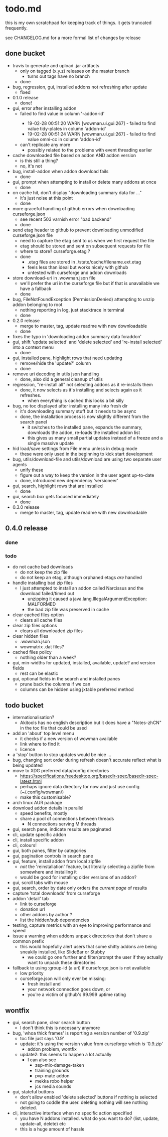 # todo.md

this is my own scratchpad for keeping track of things. it gets truncated frequently.

see CHANGELOG.md for a more formal list of changes by release

## done bucket

* travis to generate and upload .jar artifacts
    - only on tagged (x.y.z) releases on the master branch
        - turns out tags have no branch
    - done
* bug, regression, gui, installed addons not refreshing after update
    - fixed
* 0.1.0 release
    - done!
* gui, error after installing addon
    - failed to find value <something> in column '-addon-id'
        - 19-02-28 00:51:20 WARN [wowman.ui.gui:267] - failed to find value tidy-plates in column 'addon-id'
        - 19-02-28 00:51:24 WARN [wowman.ui.gui:267] - failed to find value omni-cc in column 'addon-id'
    - can't replicate any more
        - possibly related to the problems with event threading earlier
* cache downloaded file based on addon AND addon version
    - is this still a thing?
    - no, it's not
* bug, install-addon when addon download fails
    - done
* gui, prompt when attempting to install or delete many addons at once
    - done
* on cache hit, don't display "downloading summary data for ..."
    - it's just noise at this point
    - done
* more graceful handling of github errors when downloading curseforge.json
    - see recent 503 varnish error "bad backend"
    - done
* send etag header to github to prevent downloading unmodified curseforge.json file
    - need to capture the etag sent to us when we first request the file
    - etag should be stored and sent on subsequent requests for file
    - where to store? curseforge.etag ?
    - done
        - .etag files are stored in ./state/cache/filename.ext.etag
        - feels less than ideal but works nicely with github
        - untested with curseforge and addon downloads
* store download-uri in .wowman.json file
    - we'll prefer the uri in the curseforge file but if that is unavailable we have a fallback
    - done
* bug, FileNotFoundException (PermissionDenied) attempting to unzip addon belonging to root
	- nothing reporting in log, just stacktrace in terminal
	- done
* 0.2.0 release
    - merge to master, tag, update readme with new downloadable
    - done
* fixes the typo in 'downloading addon summary data foraddon'
* gui, shift 'update selected' and 'delete selected' and 're-install selected' into a context menu
    - done
* gui, installed pane, highlight rows that need updating
    - remove/hide the 'update?' column
    - done
* remove uri decoding in utils json handling
    - done, also did a general cleanup of utils
* regression, "re-install all" not selecting addons as it re-installs them
    - done, it now selects as it's installing and selects again as it refreshes.
        - when everything is cached this looks a bit silly
* bug, no toc displayed after installing many into fresh dir
    - it's downloading summary stuff but it needs to be async
    - done, the installation process is now slightly different from the search panel
        - it switches to the installed pane, expands the summary, downloads the addon, re-loads the installed addon list
        - this gives us many small partial updates instead of a freeze and a single massive update
* hid load/save settings from File menu unless in debug mode
    - these were only used in the beginning to kick start development
* bug, utils/download-file and utils/download are using two separate user agents
    - unify these
    - figure out a way to keep the version in the user agent up-to-date
    - done, introduced new dependency 'versioneer'
* gui, search, highlight rows that are installed
    - done
* gui, search box gets focused immediately
    - done
* 0.3.0 release
    - merge to master, tag, update readme with new downloadable

## 0.4.0 release

### done

### todo

* do not cache bad downloads
    - do not keep the zip file
    - do not keep an etag, although orphaned etags *are* handled
* handle installing bad zip files
    - I just attempted to install an addon called Narcissus and the download failed/timed out
        - unzipping it caused a java.lang.IllegalArgumentException: MALFORMED
        - the bad zip file was preserved in cache
* clear cached files option
    - clears all cache files
* clear zip files options
    - clears all downloaded zip files
* clear hidden files
    - .wowman.json
    - wowmatrix .dat files?
* cached files policy
    - nothing older than a week?
* gui, min-widths for updated, installed, available, update? and version fields
    - rest can be elastic
* gui, optional fields in the search and installed panes
    - prune back the columns if we can
    - columns can be hidden using jxtable preferred method

## todo bucket

* internationalisation? 
    - Akitools has no english description but it does have a "Notes-zhCN" in the toc file that could be used
* add an 'about' top level menu
    - it checks if a new version of wowman available
    - link where to find it
    - licence
* a 'stop' button to stop updates would be nice ...
* bug, changing sort order during refresh doesn't accurate reflect what is being updated
* move to XDG preferred data/config directories
    - https://specifications.freedesktop.org/basedir-spec/basedir-spec-latest.html
    - perhaps ignore data directory for now and just use config (~/.config/wowman/)
    - make this customisable?
* arch linux AUR package
* download addon details in parallel
    - speed benefits, mostly
    - share a pool of connections between threads
        - N connections serving M threads
* gui, search pane, indicate results are paginated
* cli, update specific addon
* cli, install specific addon
* cli, colours!
* gui, both panes, filter by categories
* gui, pagination controls in search pane
* gui, feature, install addon from local zipfile
    - *not* the 'reinstallation' feature, but literally selecting a zipfile from somewhere and installing it
    - would be good for installing older versions of an addon?
* gui, scroll tabs with mouse
* gui, search, order by date only orders the *current page* of results
* capture 'total downloads' from curseforge
* addon 'detail' tab
    - link to curseforge
    - donation url
    - other addons by author ?
    - list the hidden/sub dependencies
* testing, capture metrics with an eye to improving performance and speed
* issue a warning when addons unpack directories that don't share a common prefix
    - this would hopefully alert users that some shitty addons are being sneakily installed, like SlideBar or Stubby
        - we could go one further and filter/prompt the user if they actually want to unpack these directories
* fallback to using :group-id (a uri) if curseforge.json is not available
    - low priority
    - curseforge.json will only ever be missing:
        - fresh install and
        - your network connection goes down, or
        - you're a victim of github's 99.999 uptime rating

## wontfix
* gui, search pane, clear search button
    - I don't think this is necessary anymore
* bug, 'whoa thick frames' is reporting a version number of '0.9.zip'
    - toc file just says '0.9'
    - update: it's using the version value from curseforge which *is* '0.9.zip'
        - addon problem, wontfix
    - update2: this seems to happen a lot actually
        - I can also see
            - zep-mix-damage-taken
            - training grounds
            - pvp-mate addon
            - mekka robo helper
            - jcs media sounds
* gui, stateful buttons
    - don't allow enabled 'delete selected' buttons if nothing is selected
    - not going to coddle the user. deleting nothing will see nothing deleted.
* cli, interactive interface when no specific action specified
    - you have N addons installed. what do you want to do? (list, update, update-all, delete) etc
    - this is a huge amount of hassle
